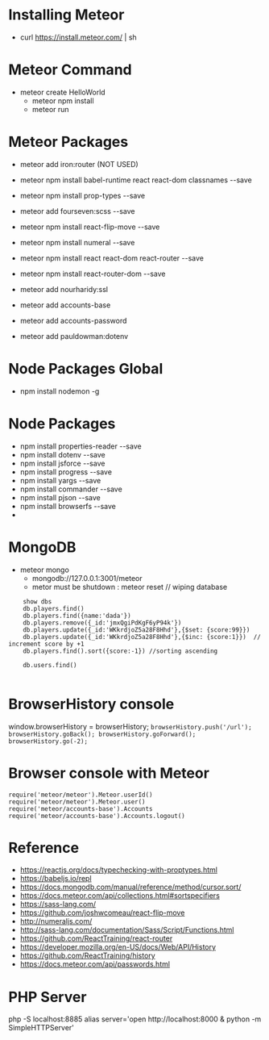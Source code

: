 # Installing Meteor
* curl https://install.meteor.com/ | sh

# Meteor Command
* meteor create HelloWorld
    * meteor npm install
    * meteor run

# Meteor Packages
* meteor add iron:router (NOT USED)
  
* meteor npm install babel-runtime react react-dom classnames --save 
* meteor npm install prop-types --save
* meteor add fourseven:scss --save
* meteor npm install react-flip-move --save
* meteor npm install numeral --save
* meteor npm install react react-dom react-router --save
* meteor npm install react-router-dom --save 

* meteor add nourharidy:ssl
* meteor add accounts-base
* meteor add accounts-password
* meteor add pauldowman:dotenv



# Node Packages Global
* npm install nodemon -g

# Node Packages
* npm install properties-reader --save
* npm install dotenv --save
* npm install jsforce --save
* npm install progress --save
* npm install yargs --save
* npm install commander --save
* npm install pjson --save
* npm install browserfs --save
* 


# MongoDB
* meteor mongo
    * mongodb://127.0.0.1:3001/meteor
    * metor must be shutdown : meteor reset  // wiping database
```
    show dbs
    db.players.find()
    db.players.find({name:'dada'})
    db.players.remove({_id:'jmxQgiPdKgF6yP94k'})
    db.players.update({_id:'WKkrdjoZ5a28F8Hhd'},{$set: {score:99}})
    db.players.update({_id:'WKkrdjoZ5a28F8Hhd'},{$inc: {score:1}})  // increment score by +1
    db.players.find().sort({score:-1}) //sorting ascending

    db.users.find()
    
```

# BrowserHistory console
window.browserHistory = browserHistory;
``
browserHistory.push('/url');
browserHistory.goBack();
browserHistory.goForward();
browserHistory.go(-2);
``

# Browser console with Meteor
```
require('meteor/meteor').Meteor.userId()
require('meteor/meteor').Meteor.user()
require('meteor/accounts-base').Accounts
require('meteor/accounts-base').Accounts.logout()
```
# Reference
* https://reactjs.org/docs/typechecking-with-proptypes.html
* https://babeljs.io/repl
* https://docs.mongodb.com/manual/reference/method/cursor.sort/
* https://docs.meteor.com/api/collections.html#sortspecifiers
* https://sass-lang.com/
* https://github.com/joshwcomeau/react-flip-move
* http://numeraljs.com/
* http://sass-lang.com/documentation/Sass/Script/Functions.html
* https://github.com/ReactTraining/react-router
* https://developer.mozilla.org/en-US/docs/Web/API/History
* https://github.com/ReactTraining/history
* https://docs.meteor.com/api/passwords.html


# PHP Server
php -S localhost:8885
alias server='open http://localhost:8000 & python -m SimpleHTTPServer'